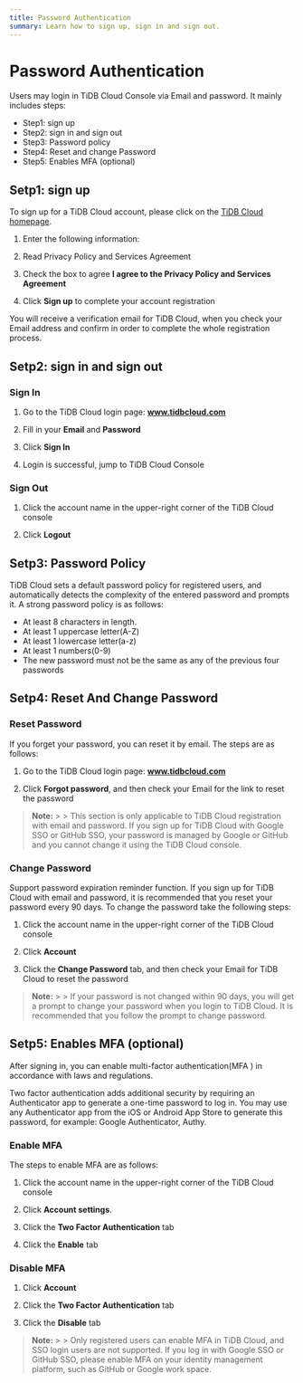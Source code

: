 ```yaml
---
title: Password Authentication
summary: Learn how to sign up, sign in and sign out.
---
```


# Password Authentication

Users may login in TiDB Cloud Console via Email and password. It mainly includes steps:

- Step1: sign up
- Step2: sign in and sign out
- Step3: Password policy
- Step4: Reset and change Password
- Step5: Enables MFA (optional)

## Setp1: sign up

To sign up for a TiDB Cloud account, please click on the [TiDB Cloud homepage](https://tidbcloud.com/signup).

1. Enter the following information:

2. Read Privacy Policy and Services Agreement

3. Check the box to agree **I agree to the Privacy Policy and Services Agreement**

4. Click **Sign up** to complete your account registration

You will receive a verification email for TiDB Cloud, when you check your Email address and confirm in order to complete the whole registration process.

## Setp2: sign in and sign out

### Sign In

1. Go to the TiDB Cloud login page: **www.tidbcloud.com**

2. Fill in your **Email** and **Password**

3. Click **Sign In**

4. Login is successful, jump to TiDB Cloud Console

### Sign Out

1. Click the account name in the upper-right corner of the TiDB Cloud console

2. Click **Logout**

## Setp3: Password Policy

TiDB Cloud sets a default password policy for registered users, and automatically detects the complexity of the entered password and prompts it. A strong password policy is as follows:

- At least 8 characters in length.
- At least 1 uppercase letter(A-Z)
- At least 1 lowercase letter(a-z)
- At least 1 numbers(0-9)
- The new password must not be the same as any of the previous four passwords

## Setp4: Reset And Change Password

### Reset Password

If you forget your password, you can reset it by email. The steps are as follows:

1. Go to the TiDB Cloud login page: **www.tidbcloud.com**

2. Click **Forgot password**, and then check your Email for the link to reset the password

> **Note:**
    >
    > This section is only applicable to TiDB Cloud registration with email and password. If you sign up for TiDB Cloud with Google SSO or GitHub SSO, your password is managed by Google or GitHub and you cannot change it using the TiDB Cloud console.

### Change Password

Support password expiration reminder function. If you sign up for TiDB Cloud with email and password, it is recommended that you reset your password every 90 days. To change the password take the following steps: 

1. Click the account name in the upper-right corner of the TiDB Cloud console

2. Click **Account**

3. Click the **Change Password** tab, and then check your Email for TiDB Cloud to reset the password

> **Note:**
    >
    > If your password is not changed within 90 days, you will get a prompt to change your password when you login to TiDB Cloud. It is recommended that you follow the prompt to change password.

## Setp5: Enables MFA (optional)

After signing in, you can enable multi-factor authentication(MFA ) in accordance with laws and regulations.

Two factor authentication adds additional security by requiring an Authenticator app to generate a one-time password to log in. You may use any Authenticator app from the iOS or Android App Store to generate this password, for example: Google Authenticator, Authy.

### Enable MFA

The steps to enable MFA are as follows:

1. Click the account name in the upper-right corner of the TiDB Cloud console

2. Click **Account settings**.

3. Click the **Two Factor Authentication** tab

4. Click the **Enable** tab

### Disable MFA

1. Click **Account**

2. Click the **Two Factor Authentication** tab

3. Click the **Disable** tab

> **Note:**
    >
    > Only registered users can enable MFA in TiDB Cloud, and SSO login users are not supported. If you log in with Google SSO or GitHub SSO, please enable MFA on your identity management platform, such as GitHub or Google work space.
